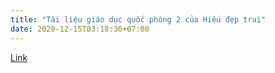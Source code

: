 ```yaml
---
title: "Tài liệu giáo dục quốc phòng 2 của Hiếu đẹp trai"
date: 2020-12-15T03:18:36+07:00
---
```


[Link](https://docs.google.com/document/d/1H5679F9WXYmbuFEFz85lYu3ay9FEJ_gdjOO3MNPi9e0/edit)
